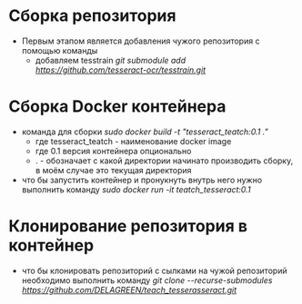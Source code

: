 # Сборка репозитория
- Первым этапом является добавления чужого репозитория с помощью команды  
    - добавляем tesstrain *git submodule add https://github.com/tesseract-ocr/tesstrain.git*

 # Сборка Docker контейнера
 - команда для сборки *sudo docker build -t "tesseract_teatch:0.1 ."*
    - где tesseract_teatch - наименование docker image
    - где 0.1 версия контейнера опционально
    - . - обозначает с какой директории начинато производить сборку, в моём случае это текущая директория 
- что бы запустить контейнер и пронукнуть внутрь него нужно выполнить команду *sudo docker run -it teatch_tesseract:0.1*

# Клонирование репозитория в контейнер 
- что бы клонировать репозиторий с сылками на чужой репозиторий необходимо выполнить команду 
*git clone --recurse-submodules https://github.com/DELAGREEN/teach_tesserasseract.git*